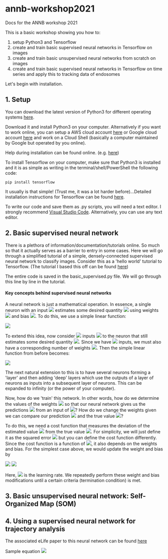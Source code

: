 # annb-workshop2021
Docs for the ANNB workshop 2021

This is a basic workshop showing you how to:
1. setup Python3 and Tensorflow
2. create and train basic supervised neural networks in Tensorflow on images
3. create and train basic unsupervised neural networks from scratch on images
4. create and train basic supervised neural networks in Tensorflow on time series and apply this to tracking data of endosomes

Let's begin with installation.

## 1. Setup
You can download the latest version of Python3 for different operating systems [here](https://www.python.org/downloads/).

Download it and install Python3 on your computer. Alternatively if you want to work online, you can setup a AWS cloud account [here](https://aws.amazon.com/console/) or Google cloud account [here](https://cloud.google.com/) and work on a Cloud Shell (basically a computer maintained by Google but operated by you online).

Help during installation can be found online.
(e.g. [here](https://realpython.com/installing-python/#how-to-install-python-on-windows))

To install Tensorflow on your computer, make sure that Python3 is installed and it is as simple as writing in the terminal/shell/PowerShell the following code:

```python3
pip install tensorflow
```

It usually is that simple! (Trust me, it was a lot harder before)...Detailed installation instructions for Tensorflow can be found [here](https://www.tensorflow.org/install).

To write our code and save them as .py scripts, you will need a text editor. I strongly recommend [Visual Studio Code](https://code.visualstudio.com/). Alternatively, you can use any text editor.

## 2. Basic supervised neural network

There is a plethora of information/documentation/tutorials online. So much so that it actually serves as a barrier to entry in some cases. Here we will go through a simplified tutorial of a simple, densely-connected supervised neural network to classify images. Consider this as a 'hello world' tutorial to Tensorflow. (The tutorial I based this off can be found [here](https://www.tensorflow.org/tutorials/keras/classification))

The entire code is saved in the basic_supervised.py file. We will go through this line by line in the tutorial.

#### Key concepts behind supervised neural networks

A neural network is just a mathematical operation. In essence, a single neuron with an input <img src="https://render.githubusercontent.com/render/math?math=x"> estimates some desired quantity <img src="https://render.githubusercontent.com/render/math?math=y"> using weights <img src="https://render.githubusercontent.com/render/math?math=w"> and bias <img src="https://render.githubusercontent.com/render/math?math=b">. To do this, we use a simple linear function:

<img src="https://render.githubusercontent.com/render/math?math=y = wx %2B b">

To extend this idea, now consider <img src="https://render.githubusercontent.com/render/math?math=n"> inputs <img src="https://render.githubusercontent.com/render/math?math=(x_1,x_2,...,x_n)"> to the neuron that still estimates some desired quantity <img src="https://render.githubusercontent.com/render/math?math=y">. Since we have <img src="https://render.githubusercontent.com/render/math?math=n"> inputs, we must also have a corresponding number of weights <img src="https://render.githubusercontent.com/render/math?math=(w_1,w_2,...,w_n)">. Then the simple linear function from before becomes:

<img src="https://render.githubusercontent.com/render/math?math=y=\sum_i w_i x_i %2B b">

The next natural extension to this is to have several neurons forming a 'layer' and then adding 'deep' layers which use the outputs of a layer of neurons as inputs into a subsequent layer of neurons. This can be expanded to infinity (or the power of your computer).

Now, how do we 'train' this network. In other words, how do we determine the values of the weights <img src="https://render.githubusercontent.com/render/math?math=(w_1,w_2,...,w_n)"> so that our neural network gives us the predictions <img src="https://render.githubusercontent.com/render/math?math=y"> from an input of <img src="https://render.githubusercontent.com/render/math?math=(x_1,x_2,...,x_n)">? How do we change the weights given we can compare our prediction <img src="https://render.githubusercontent.com/render/math?math=y"> and the true value <img src="https://render.githubusercontent.com/render/math?math=t">?

To do this, we need a cost function that measures the deviation of the estimated value <img src="https://render.githubusercontent.com/render/math?math=y"> from the true value <img src="https://render.githubusercontent.com/render/math?math=t">. For simplicity, we will just define it as the squared error <img src="https://render.githubusercontent.com/render/math?math=C = (y%2Dt)^2"> but you can define the cost function differently. Since the cost function is a function of <img src="https://render.githubusercontent.com/render/math?math=y">, it also depends on the weights and bias. For the simplest case above, we would update the weight and bias by

<img src="https://render.githubusercontent.com/render/math?math=w_{new} = w - r \frac{\partial C}{\partial w} ">
<img src="https://render.githubusercontent.com/render/math?math=b_{new} = b - r \frac{\partial C}{\partial b} ">

Here, <img src="https://render.githubusercontent.com/render/math?math=r "> is the learning rate. We repeatedly perform these weight and bias modifications until a certain criteria (termination condition) is met.

## 3. Basic unsupervised neural network: Self-Organized Map (SOM)

## 4. Using a supervised neural network for trajectory analysis

The associated eLife paper to this neural network can be found [here](https://elifesciences.org/articles/52224)

Sample equation
<img src="https://render.githubusercontent.com/render/math?math=e^{i \pi} = -1">
